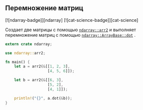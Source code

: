 ## Перемножение матриц

[![ndarray-badge]][ndarray] [![cat-science-badge]][cat-science]

Создает две матрицы с помощью [`ndarray::arr2`](https://docs.rs/ndarray/*/ndarray/fn.arr2.html) и выполняет перемножение матриц с помощью [`ndarray::ArrayBase::dot`](https://docs.rs/ndarray/*/ndarray/struct.ArrayBase.html#method.dot-1) .

```rust
extern crate ndarray;

use ndarray::arr2;

fn main() {
    let a = arr2(&[[1, 2, 3],
                   [4, 5, 6]]);

    let b = arr2(&[[6, 3],
                   [5, 2],
                   [4, 1]]);

    println!("{}", a.dot(&b));
}
```
